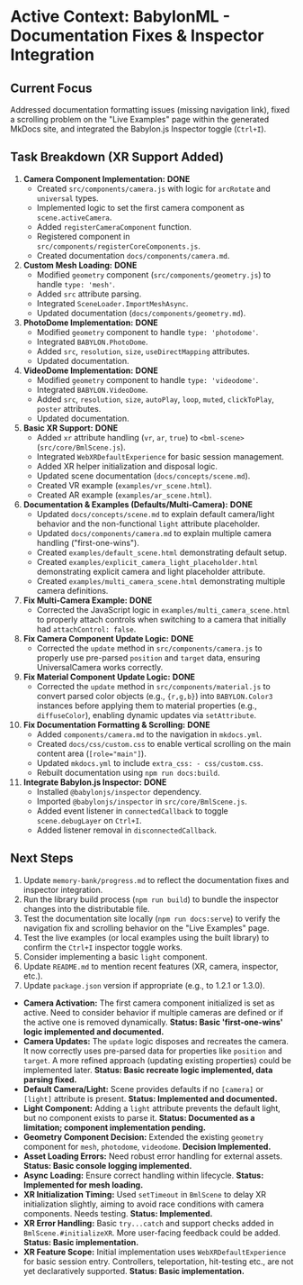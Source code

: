 # Active Context: BabylonML - Documentation Fixes & Inspector Integration

## Current Focus

Addressed documentation formatting issues (missing navigation link), fixed a scrolling problem on the "Live Examples" page within the generated MkDocs site, and integrated the Babylon.js Inspector toggle (`Ctrl+I`).

## Task Breakdown (XR Support Added)

1.  **Camera Component Implementation:** **DONE**
    *   Created `src/components/camera.js` with logic for `arcRotate` and `universal` types.
    *   Implemented logic to set the first camera component as `scene.activeCamera`.
    *   Added `registerCameraComponent` function.
    *   Registered component in `src/components/registerCoreComponents.js`.
    *   Created documentation `docs/components/camera.md`.
2.  **Custom Mesh Loading:** **DONE**
    *   Modified `geometry` component (`src/components/geometry.js`) to handle `type: 'mesh'`.
    *   Added `src` attribute parsing.
    *   Integrated `SceneLoader.ImportMeshAsync`.
    *   Updated documentation (`docs/components/geometry.md`).
3.  **PhotoDome Implementation:** **DONE**
    *   Modified `geometry` component to handle `type: 'photodome'`.
    *   Integrated `BABYLON.PhotoDome`.
    *   Added `src`, `resolution`, `size`, `useDirectMapping` attributes.
    *   Updated documentation.
4.  **VideoDome Implementation:** **DONE**
    *   Modified `geometry` component to handle `type: 'videodome'`.
    *   Integrated `BABYLON.VideoDome`.
    *   Added `src`, `resolution`, `size`, `autoPlay`, `loop`, `muted`, `clickToPlay`, `poster` attributes.
    *   Updated documentation.
5.  **Basic XR Support:** **DONE**
    *   Added `xr` attribute handling (`vr`, `ar`, `true`) to `<bml-scene>` (`src/core/BmlScene.js`).
    *   Integrated `WebXRDefaultExperience` for basic session management.
    *   Added XR helper initialization and disposal logic.
    *   Updated scene documentation (`docs/concepts/scene.md`).
    *   Created VR example (`examples/vr_scene.html`).
    *   Created AR example (`examples/ar_scene.html`).
6.  **Documentation & Examples (Defaults/Multi-Camera):** **DONE**
    *   Updated `docs/concepts/scene.md` to explain default camera/light behavior and the non-functional `light` attribute placeholder.
    *   Updated `docs/components/camera.md` to explain multiple camera handling ("first-one-wins").
    *   Created `examples/default_scene.html` demonstrating default setup.
    *   Created `examples/explicit_camera_light_placeholder.html` demonstrating explicit camera and light placeholder attribute.
    *   Created `examples/multi_camera_scene.html` demonstrating multiple camera definitions.
7.  **Fix Multi-Camera Example:** **DONE**
    *   Corrected the JavaScript logic in `examples/multi_camera_scene.html` to properly attach controls when switching to a camera that initially had `attachControl: false`.
8.  **Fix Camera Component Update Logic:** **DONE**
    *   Corrected the `update` method in `src/components/camera.js` to properly use pre-parsed `position` and `target` data, ensuring UniversalCamera works correctly.
9.  **Fix Material Component Update Logic:** **DONE**
    *   Corrected the `update` method in `src/components/material.js` to convert parsed color objects (e.g., `{r,g,b}`) into `BABYLON.Color3` instances before applying them to material properties (e.g., `diffuseColor`), enabling dynamic updates via `setAttribute`.
10. **Fix Documentation Formatting & Scrolling:** **DONE**
    *   Added `components/camera.md` to the navigation in `mkdocs.yml`.
    *   Created `docs/css/custom.css` to enable vertical scrolling on the main content area (`[role="main"]`).
    *   Updated `mkdocs.yml` to include `extra_css: - css/custom.css`.
    *   Rebuilt documentation using `npm run docs:build`.
11. **Integrate Babylon.js Inspector:** **DONE**
    *   Installed `@babylonjs/inspector` dependency.
    *   Imported `@babylonjs/inspector` in `src/core/BmlScene.js`.
    *   Added event listener in `connectedCallback` to toggle `scene.debugLayer` on `Ctrl+I`.
    *   Added listener removal in `disconnectedCallback`.

## Next Steps

1.  Update `memory-bank/progress.md` to reflect the documentation fixes and inspector integration.
2.  Run the library build process (`npm run build`) to bundle the inspector changes into the distributable file.
3.  Test the documentation site locally (`npm run docs:serve`) to verify the navigation fix and scrolling behavior on the "Live Examples" page.
4.  Test the live examples (or local examples using the built library) to confirm the `Ctrl+I` inspector toggle works.
5.  Consider implementing a basic `light` component.
6.  Update `README.md` to mention recent features (XR, camera, inspector, etc.).
7.  Update `package.json` version if appropriate (e.g., to 1.2.1 or 1.3.0).

-   **Camera Activation:** The first camera component initialized is set as active. Need to consider behavior if multiple cameras are defined or if the active one is removed dynamically. **Status: Basic 'first-one-wins' logic implemented and documented.**
-   **Camera Updates:** The `update` logic disposes and recreates the camera. It now correctly uses pre-parsed data for properties like `position` and `target`. A more refined approach (updating existing properties) could be implemented later. **Status: Basic recreate logic implemented, data parsing fixed.**
-   **Default Camera/Light:** Scene provides defaults if no `[camera]` or `[light]` attribute is present. **Status: Implemented and documented.**
-   **Light Component:** Adding a `light` attribute prevents the default light, but no component exists to parse it. **Status: Documented as a limitation; component implementation pending.**
-   **Geometry Component Decision:** Extended the existing `geometry` component for `mesh`, `photodome`, `videodome`. **Decision Implemented.**
-   **Asset Loading Errors:** Need robust error handling for external assets. **Status: Basic console logging implemented.**
-   **Async Loading:** Ensure correct handling within lifecycle. **Status: Implemented for mesh loading.**
-   **XR Initialization Timing:** Used `setTimeout` in `BmlScene` to delay XR initialization slightly, aiming to avoid race conditions with camera components. Needs testing. **Status: Implemented.**
-   **XR Error Handling:** Basic `try...catch` and support checks added in `BmlScene.#initializeXR`. More user-facing feedback could be added. **Status: Basic implementation.**
-   **XR Feature Scope:** Initial implementation uses `WebXRDefaultExperience` for basic session entry. Controllers, teleportation, hit-testing etc., are not yet declaratively supported. **Status: Basic implementation.**
